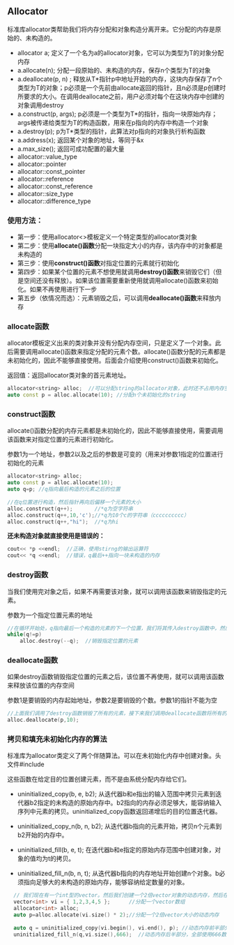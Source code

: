## Allocator

标准库allocator类帮助我们将内存分配和对象构造分离开来。它分配的内存是原始的、未构造的。

* allocator<T> a;  定义了一个名为a的allocator对象，它可以为类型为T的对象分配内存
* a.allocate(n);  分配一段原始的、未构造的内存，保存n个类型为T的对象
* a.deallocate(p, n) ; 释放从T*指针p中地址开始的内存，这块内存保存了n个类型为T的对象；p必须是一个先前由allocate返回的指针，且n必须是p创建时所要求的大小。在调用deallocate之前，用户必须对每个在这块内存中创建的对象调用destroy
* a.construct(p, args);  p必须是一个类型为T*的指针，指向一块原始内存；args被传递给类型为T的构造函数，用来在p指向的内存中构造一个对象
* a.destroy(p);  p为T*类型的指针，此算法对p指向的对象执行析构函数
* a.address(x);  返回某个对象的地址，等同于&x
* a.max_size(); 返回可成功配置的最大量
* allocator::value_type
* allocator::pointer
* allocator::const_pointer
* allocator::reference
* allocator::const_reference
* allocator::size_type
* allocator::difference_type

### 使用方法：

- 第一步：使用allocator<>模板定义一个特定类型的allocator类对象
- 第二步：使用**allocate()函数**分配一块指定大小的内存，该内存中的对象都是未构造的
- 第三步：使用**construct()函数**对指定位置的元素就行初始化
- 第四步：如果某个位置的元素不想使用就调用**destroy()函数**来销毁它们（但是空间还没有释放）。如果该位置需要重新使用就调用allocate()函数来初始化。如果不再使用进行下一步
- 第五步（依情况而选）：元素销毁之后，可以调用**deallocate()函数**来释放内存

### allocate函数

allocator模板定义出来的类对象并没有分配内存空间，只是定义了一个对象。此后需要调用allocate()函数来指定分配的元素个数。allocate()函数分配的元素都是未初始化的，因此不能够直接使用。后面会介绍使用construct()函数来初始化。

返回值：返回allocator类对象的首元素地址。

```c++
allocator<string> alloc;  //可以分配string的allocator对象，此时还不占用内存空间
auto const p = alloc.allocate(10); //分配n个未初始化的string
```

### construct函数

allocate()函数分配的内存元素都是未初始化的，因此不能够直接使用，需要调用该函数来对指定位置的元素进行初始化。

参数1为一个地址，参数2以及之后的参数是可变的（用来对参数1指定的位置进行初始化的元素

```c++
allocator<string> alloc;
auto const p = alloc.allocate(10); 
auto q=p; //q指向最后构造的元素之后的位置
 
//在q位置进行构造，然后指针再向后偏移一个元素的大小
alloc.construct(q++);       //*q为空字符串
alloc.construct(q++,10,'c');//*q为10个c的字符串（cccccccccc）
alloc.construct(q++,"hi");  //*q为hi
```

**还未构造对象就直接使用是错误的：**

```c++
cout<< *p <<endl;  //正确，使用stirng的输出运算符
cout<< *q <<endl;  //错误，q最后++指向一块未构造的内存
```

### destroy函数

当我们使用完对象之后，如果不再需要该对象，就可以调用该函数来销毁指定的元素。

参数为一个指定位置元素的地址

```c++
//在循环开始处，q指向最后一个构造的元素的下一个位置，我们将其传入destroy函数中，然后循环递减逐渐释放内存 
while(q!=p)
    alloc.destroy(--q);  //销毁指定位置的元素
```

### deallocate函数

如果destroy函数销毁指定位置的元素之后，该位置不再使用，就可以调用该函数来释放该位置的内存空间

参数1是要销毁的内存起始地址，参数2是要销毁的个数。参数1的指针不能为空

```c++
//上面我们调用了destroy函数销毁了所有的元素，接下来我们调用deallocate函数将所有的元素内存释放
alloc.deallocate(p,10);
```

### 拷贝和填充未初始化内存的算法

标准库为allocator类定义了两个伴随算法。可以在未初始化内存中创建对象。头文件#include<memory>

这些函数在给定目的位置创建元素，而不是由系统分配内存给它们。

* uninitialized_copy(b, e, b2);  从迭代器b和e指出的输入范围中拷贝元素到迭代器b2指定的未构造的原始内存中。b2指向的内存必须足够大，能容纳输入序列中元素的拷贝。uninitialized_copy函数返回递增后的目的位置迭代器。

* uninitialized_copy_n(b, n, b2); 从迭代器b指向的元素开始，拷贝n个元素到b2开始的内存中。

* uninitialized_fill(b, e, t);  在迭代器b和e指定的原始内存范围中创建对象，对象的值均为t的拷贝。

* uninitialized_fill_n(b, n, t); 从迭代器b指向的内存地址开始创建n个对象。b必须指向足够大的未构造的原始内存，能够容纳给定数量的对象。

```c++
  // 我们现在有一个int型的vector。然后我们创建一个2倍vector对象的动态内存，然后在动态内存的前半部分拷贝vector的对象。后半部分用指定的值填充
  vector<int> vi = { 1,2,3,4,5 };      //分配一个vector数组
  allocator<int> alloc;
  auto p=alloc.allocate(vi.size() * 2);//分配一个2倍vector大小的动态内存
   
  auto q = uninitialized_copy(vi.begin(), vi.end(), p); //动态内存前半部分拷贝vector的内存，uninitialized_copy函数返回递增后的目的位置迭代器（alloc中间位置的地址）
  uninitialized_fill_n(q,vi.size(),666);  //动态内存后半部分，全部使用666数组初始化
  ```

  

